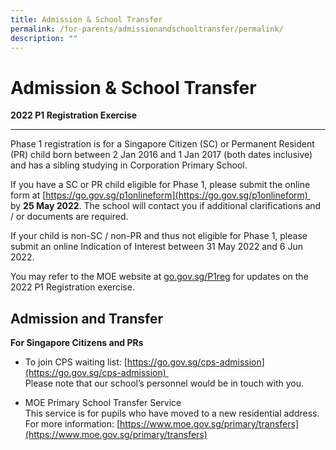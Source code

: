 ```yaml
---
title: Admission & School Transfer
permalink: /for-parents/admissionandschooltransfer/permalink/
description: ""
---
```

Admission & School Transfer
===========================

**2022 P1 Registration Exercise**  

------------------------------------

  

Phase 1 registration is for a Singapore Citizen (SC) or Permanent Resident (PR) child born between 2 Jan 2016 and 1 Jan 2017 (both dates inclusive) and has a sibling studying in Corporation Primary School.

If you have a SC or PR child eligible for Phase 1, please submit the online form at [https://go.gov.sg/p1onlineform](https://go.gov.sg/p1onlineform)  by **25 May 2022**. The school will contact you if additional clarifications and / or documents are required.

If your child is non-SC / non-PR and thus not eligible for Phase 1, please submit an online Indication of Interest between 31 May 2022 and 6 Jun 2022.

You may refer to the MOE website at [go.gov.sg/P1reg](http://go.gov.sg/P1reg) for updates on the 2022 P1 Registration exercise.

**Admission and Transfer**
--------------------------

  

**For Singapore Citizens and PRs**  

*   To join CPS waiting list: [https://go.gov.sg/cps-admission](https://go.gov.sg/cps-admission)    
    Please note that our school’s personnel would be in touch with you.

*   MOE Primary School Transfer Service    
This service is for pupils who have moved to a new residential address.  
For more information: [https://www.moe.gov.sg/primary/transfers](https://www.moe.gov.sg/primary/transfers)